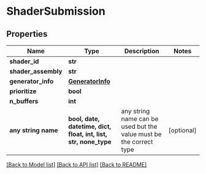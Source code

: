# ShaderSubmission


## Properties
Name | Type | Description | Notes
------------ | ------------- | ------------- | -------------
**shader_id** | **str** |  | 
**shader_assembly** | **str** |  | 
**generator_info** | [**GeneratorInfo**](GeneratorInfo.md) |  | 
**prioritize** | **bool** |  | 
**n_buffers** | **int** |  | 
**any string name** | **bool, date, datetime, dict, float, int, list, str, none_type** | any string name can be used but the value must be the correct type | [optional]

[[Back to Model list]](../README.md#documentation-for-models) [[Back to API list]](../README.md#documentation-for-api-endpoints) [[Back to README]](../README.md)


